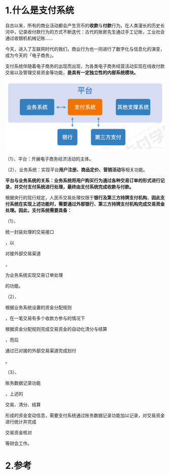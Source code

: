 # 1.什么是支付系统

自古以来，所有的商业活动都会产生货币的**收款**与**付款**行为。在人类漫长的历史长河中，记录收付款行为的方式不断迭代：古代的账房先生通过手工记账，工业社会通过收银机机械记账……

今天，进入了互联网时代的我们，商业行为也一同进行了数字化与信息化的演变，成为今天的「电子商务」。

支付系统伴随着电子商务的出现而出现，为各类电子商务经营活动实现在线收付款交易以及管理交易资金等功能，**是具有一定独立性的内部系统模块。**

![](/static/image/20190409112525462.png)

（1）、平台：开展电子商务经济活动的主体。

（2）、业务系统：实现平台**用户注册、商品定价、营销活动**等相关功能。

**平台与业务系统的关系：业务系统将用户购买行为通过各种交易订单的形式进行记录，并交付支付系统进行处理，最终由支付系统完成收款与付款。**

根据央行的现行规定，人民币交易处理仅限于**银行及第三方持牌支付机构**，**因此支付系统在实现上述功能时，需要通过外部银行、第三方持牌支付机构完成交易资金处理。因此，支付系统需要具备：**

（1）、

统一封装处理的交易接口

，以

对接外部交易渠道

，

为业务系统实现交易订单处理

的功能。

  


（2）、

根据业务系统设置的资金分配规则

，在一笔交易有多个收款方参与的情况下

根据资金分配规则完成交易资金的自动化清分与结算

，而后

通过已对接的外部交易渠道完成划付

。

  


（3）、

账务数据记录功能

，上述的

交易、清分、结算

形成的资金变动信息，需要支付系统通过账务数据记录功能加以记录，对交易资金进行统计并完成

交易资金核对

等财会工作。

# 2.参考



